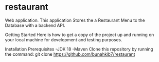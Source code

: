 # restaurant

Web application.
This application Stores the a Restaurant Menu to the Database with a backend API.

Getting Started
Here is how to get a copy of the project up and running on your local machine for development and testing purposes.

Installation
Prerequisites
-JDK 18
-Maven
Clone this repository by running the command:
git clone https://github.com/bunahkib7/restaurant
